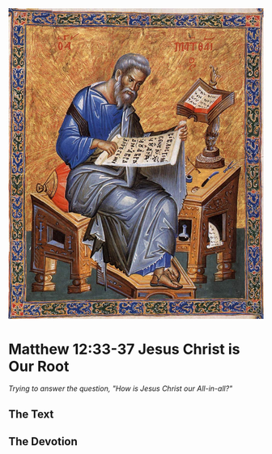 <img class="intro-right" src="art-matthew.jpg">

# Matthew 12:33-37 Jesus Christ is Our Root

*Trying to answer the question, "How is Jesus Christ our All-in-all?"*

## The Text

## The Devotion